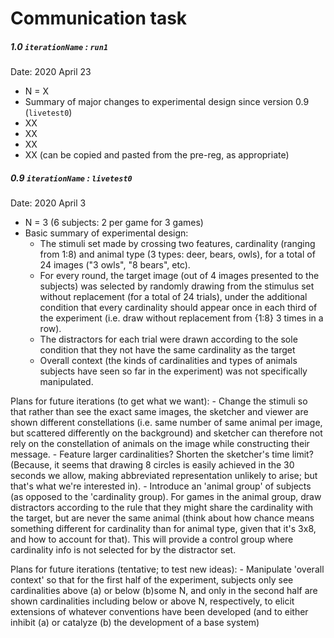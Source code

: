 # Communication task

##### 1.0 `iterationName` : `run1`
Date: 2020 April 23
- N = X 
- Summary of major changes to experimental design since version 0.9 (`livetest0`)
 - XX 
 - XX
 - XX
 - XX (can be copied and pasted from the pre-reg, as appropriate)

##### 0.9 `iterationName` : `livetest0`
Date: 2020 April 3
- N = 3 (6 subjects: 2 per game for 3 games)
- Basic summary of experimental design:
    - The stimuli set made by crossing two features, cardinality (ranging from 1:8) and animal type (3 types: deer, bears, owls), for a total of 24 images ("3 owls", "8 bears", etc).
    - For every round, the target image (out of 4 images presented to the subjects) was selected by randomly drawing from the stimulus set without replacement (for a total of 24 trials), under the additional condition that every cardinality should appear once in each third of the experiment (i.e. draw without replacement from {1:8} 3 times in a row).
    - The distractors for each trial were drawn according to the sole condition that they not have the same cardinality as the target
    - Overall context (the kinds of cardinalities and types of animals subjects have seen so far in the experiment) was not specifically manipulated.

Plans for future iterations (to get what we want):
    - Change the stimuli so that rather than see the exact same images, the sketcher and viewer are shown different constellations (i.e. same number of same animal per image, but scattered differently on the background) and sketcher can therefore not rely on the constellation of animals on the image while constructing their message.
    - Feature larger cardinalities? Shorten the sketcher's time limit? (Because, it seems that drawing 8 circles is easily achieved in the 30 seconds we allow, making abbreviated representation unlikely to arise; but that's what we're interested in).
    - Introduce an 'animal group' of subjects (as opposed to the 'cardinality group). For games in the animal group, draw distractors according to the rule that they might share the cardinality with the target, but are never the same animal (think about how chance means something different for cardinality than for animal type, given that it's 3x8, and how to account for that). This will provide a control group where cardinality info is not selected for by the distractor set.

Plans for future iterations (tentative; to test new ideas):
    - Manipulate 'overall context' so that for the first half of the experiment, subjects only see cardinalities above (a) or below (b)some N, and only in the second half are shown cardinalities including below or above N, respectively, to elicit extensions of whatever conventions have been developed (and to either inhibit (a) or catalyze (b) the development of a base system)
